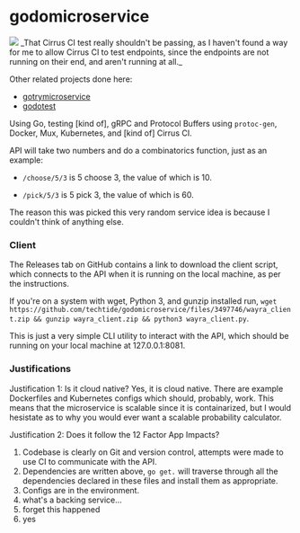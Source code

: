 # godomicroservice
<img src="https://api.cirrus-ci.com/github/techtide/godomicroservice.svg">
_That Cirrus CI test really shouldn't be passing, as I haven't found a way for me to allow Cirrus CI to test endpoints, since the endpoints are not running on their end, and aren't running at all._

Other related projects done here:
* [gotrymicroservice](https://github.com/techtide/gotrymicroservice)
* [godotest](https://github.com/techtide/godotest)

Using Go, testing [kind of], gRPC and Protocol Buffers using ``protoc-gen``, Docker, Mux, Kubernetes, and [kind of] Cirrus CI.

API will take two numbers and do a combinatorics function, just as an example:

* ``/choose/5/3`` is 5 choose 3, the value of which is 10.

* ``/pick/5/3`` is 5 pick 3, the value of which is 60.

The reason this was picked this very random service idea is because I couldn't think of anything else.

### Client

The Releases tab on GitHub contains a link to download the client script, which connects to the API when it is running on the local machine, as per the instructions.

If you're on a system with wget, Python 3, and gunzip installed run, ```wget https://github.com/techtide/godomicroservice/files/3497746/wayra_client.zip && gunzip wayra_client.zip && python3 wayra_client.py```. 

This is just a very simple CLI utility to interact with the API, which should be running on your local machine at 127.0.0.1:8081.

### Justifications

Justification 1: Is it cloud native?
Yes, it is cloud native. There are example Dockerfiles and Kubernetes configs which should, probably, work. This means that the microservice is scalable since it is containarized, but I would hesistate as to why you would ever want a scalable probability calculator.

Justification 2: Does it follow the 12 Factor App Impacts?
1. Codebase is clearly on Git and version control, attempts were made to use CI to communicate with the API.
2. Dependencies are written above, ``go get.`` will traverse through all the dependencies declared in these files and install them as appropriate.
3. Configs are in the environment.
4. what's a backing service...
5. forget this happened
6. yes
